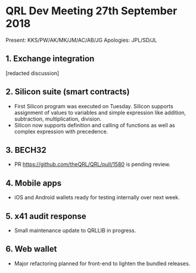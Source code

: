 # QRL Dev Meeting 27th September 2018

Present: KKS/PW/AK/MK/JM/AC/AB/JG
Apologies: JPL/SD/JL

## 1. Exchange integration
[redacted discussion]

## 2. Silicon suite (smart contracts)
- First Silicon program was executed on Tuesday. Silicon supports assignment of values to variables and simple expression like addition, subtraction, multiplication, division.
- Silicon now supports definition and calling of functions as well as complex expression with precedence.

## 3. BECH32
- PR https://github.com/theQRL/QRL/pull/1580 is pending review.

## 4. Mobile apps
- iOS and Android wallets ready for testing internally over next week.

## 5. x41 audit response
- Small maintenance update to QRLLIB in progress.
 
## 6. Web wallet
- Major refactoring planned for front-end to lighten the bundled releases.
